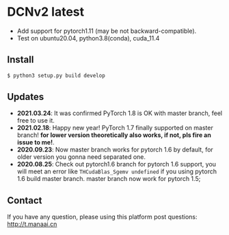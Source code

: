 # DCNv2 latest

- Add support for pytorch1.11 (may be not backward-compatible). 
- Test on ubuntu20.04, python3.8(conda), cuda_11.4

## Install

```bash
$ python3 setup.py build develop
```

## Updates

- **2021.03.24**: It was confirmed PyTorch 1.8 is OK with master branch, feel free to use it.
- **2021.02.18**: Happy new year! PyTorch 1.7 finally supported on master branch! **for lower version theoretically also works, if not, pls fire an issue to me!**.
- **2020.09.23**: Now master branch works for pytorch 1.6 by default, for older version you gonna need separated one.
- **2020.08.25**: Check out pytorch1.6 branch for pytorch 1.6 support, you will meet an error like `THCudaBlas_Sgemv undefined` if you using pytorch 1.6 build master branch. master branch now work for pytorch 1.5;

## Contact

If you have any question, please using this platform post questions: http://t.manaai.cn
